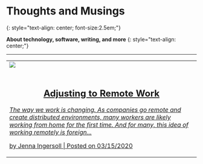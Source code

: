 # Thoughts and Musings
{: style="text-align: center; font-size:2.5em;"}

**About technology, software, writing, and more**
{: style="text-align: center;"}

---

<table class="card">
  <tr>
     <td><a href="blog/remote-work-1.html"><img src="remote-work.png" /><br /><br />
       <h2 style="text-align:center;">Adjusting to Remote Work</h2>
<p><em>The way we work is changing. As companies go remote and create distributed environments, many workers are likely working from home for the first time. And for many, this idea of working remotely is foreign...</em></p><p>by Jenna Ingersoll | Posted on 03/15/2020 </p>
</a></td>
  </tr>
</table>
